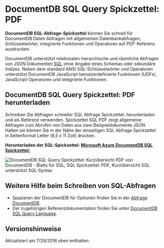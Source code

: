 <properties 
    pageTitle="DocumentDB SQL-Blatts PDF | Microsoft Azure" 
    description="Druckbare SQL Spickzettel: PDF, mit der Sie verwenden DocumentDB SQL-Syntax Abfrage JSON-Dokumente in der NoSQL-Datenbank - SQL-Kurzübersicht" 
    keywords="Spickzettel SQL, Sql Spickzettel Blatt Pdf, Sql Query Spickzettel:"
    services="documentdb" 
    documentationCenter="" 
    authors="mimig1" 
    manager="jhubbard" 
    editor="monicar"/>

<tags 
    ms.service="documentdb" 
    ms.workload="data-services" 
    ms.tgt_pltfrm="na" 
    ms.devlang="na" 
    ms.topic="article" 
    ms.date="10/26/2016" 
    ms.author="mimig"/>

# <a name="documentdb-sql-query-cheat-sheet-pdf"></a>DocumentDB SQL Query Spickzettel: PDF

**DocumentDB SQL-Abfrage-Spickzettel** können Sie schnell für DocumentDB Daten Abfragen mit allgemeinen Datenbankabfragen, Schlüsselwörter, integrierte Funktionen und Operatoren auf PDF-Referenz ausdrucken. 

DocumentDB unterstützt relationalen hierarchische und räumliche Abfragen von JSON Dokumenten [SQL](documentdb-sql-query.md) ohne Angabe eines Schemas oder sekundäre Indizes. Neben dem standard ANSI SQL-Schlüsselwörter und Operatoren unterstützt DocumentDB JavaScript benutzerdefinierte Funktionen (UDFs), JavaScript-Operatoren und integrierte Funktionen.

## <a name="download-the-documentdb-sql-query-cheat-sheet-pdf"></a>DocumentDB SQL Query Spickzettel: PDF herunterladen

Schreiben Sie Abfragen schneller SQL Abfrage Spickzettel: herunterladen und als Referenz verwenden. Spickzettel SQL PDF zeigt allgemeine Abfragen zum Abrufen von Daten aus zwei Beispieldokumente JSON. Halten sie können Sie in der Nähe der einseitigen SQL Abfrage Spickzettel in Seitenformat Letter (8,5 x 11 Zoll) drucken.

**Herunterladen der SQL-Spickzettel: [Microsoft Azure DocumentDB SQL Spickzettel:](http://go.microsoft.com/fwlink/?LinkId=623215)**

![DocumentDB SQL Query Spickzettel: Kurzübersicht PDF von DocumentDB - Blatts für SQL, SQL Spickzettel: PDF, Kurzübersicht SQL unterstützt SQL-Syntax][cheat-sheet]

[cheat-sheet]: ./media/documentdb-sql-query-cheat-sheet/microsoft-documentdb-sql-query-cheat-sheet-v4.png


## <a name="more-help-with-writing-sql-queries"></a>Weitere Hilfe beim Schreiben von SQL-Abfragen

- Spazieren der DocumentDB für Optionen finden Sie in der [Abfrage DocumentDB](documentdb-sql-query.md).
- Der zugehörigen Referenzdokumentation finden Sie unter [DocumentDB SQL Query Language](https://msdn.microsoft.com/library/azure/dn782250.aspx).

## <a name="release-notes"></a>Versionshinweise

Aktualisiert am 7/29/2016 oben enthalten.
